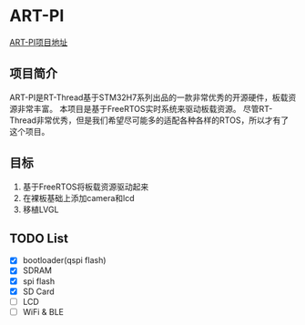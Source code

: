 # ART-PI

[ART-PI项目地址](https://art-pi.github.io/website/)

## 项目简介

ART-PI是RT-Thread基于STM32H7系列出品的一款非常优秀的开源硬件，板载资源非常丰富。
本项目是基于FreeRTOS实时系统来驱动板载资源。
尽管RT-Thread非常优秀，但是我们希望尽可能多的适配各种各样的RTOS，所以才有了这个项目。

## 目标

1. 基于FreeRTOS将板载资源驱动起来
2. 在裸板基础上添加camera和lcd
3. 移植LVGL

## TODO List

- [x] bootloader(qspi flash)
- [x] SDRAM
- [x] spi flash
- [x] SD Card
- [ ] LCD
- [ ] WiFi & BLE
